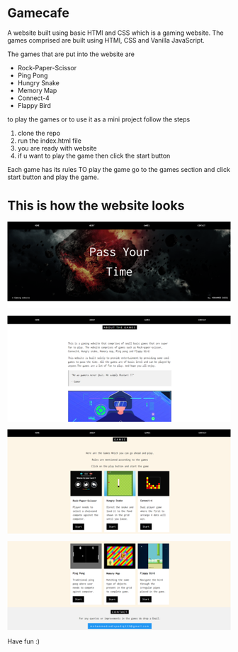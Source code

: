 # Gamecafe
A website built using basic HTMl and CSS which is a gaming website.
The games comprised are built using HTMl, CSS and Vanilla JavaScript.

The games that are put into the website are
* Rock-Paper-Scissor
* Ping Pong
* Hungry Snake
* Memory Map
* Connect-4
* Flappy Bird

to play the games or to use it as a mini project follow the steps
1. clone the repo
2. run the index.html file 
3. you are ready with website
4. if u want to play the game then click the start button

Each game has its rules
TO play the game go to the games section and click start button and play the game.

# This is how the website looks

![](images/img1.png)

![](images/img2.png)

![](images/img3.png)

![](images/img4.png)

Have fun :)

